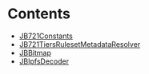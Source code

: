 

# Contents
- [JB721Constants](JB721Constants.sol/library.JB721Constants.md)
- [JB721TiersRulesetMetadataResolver](JB721TiersRulesetMetadataResolver.sol/library.JB721TiersRulesetMetadataResolver.md)
- [JBBitmap](JBBitmap.sol/library.JBBitmap.md)
- [JBIpfsDecoder](JBIpfsDecoder.sol/library.JBIpfsDecoder.md)
